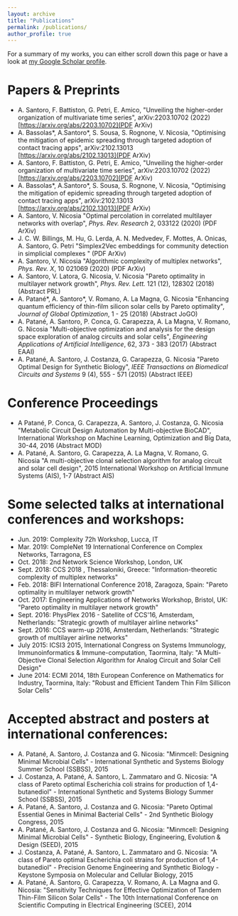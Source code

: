 ```yaml
---
layout: archive
title: "Publications"
permalink: /publications/
author_profile: true
---
```

 
For a summary of my works, you can either scroll down this page or have a look at [my Google Scholar profile](https://scholar.google.co.uk/citations?user=gGSh6oEAAAAJ&hl=en).

Papers & Preprints
======
* A. Santoro, F. Battiston, G. Petri, E. Amico, "Unveiling the higher-order organization of multivariate time series", 	arXiv:2203.10702 (2022) [https://arxiv.org/abs/2203.10702](PDF ArXiv)
* A. Bassolas\*, A.Santoro\*, S. Sousa, S. Rognone, V. Nicosia, "Optimising the mitigation of epidemic spreading through targeted adoption of contact
tracing apps",	arXiv:2102.13013 [https://arxiv.org/abs/2102.13013](PDF ArXiv)
* A. Santoro, F. Battiston, G. Petri, E. Amico, "Unveiling the higher-order organization of multivariate time series", 	arXiv:2203.10702 (2022) [https://arxiv.org/abs/2203.10702](PDF ArXiv)
* A. Bassolas\*, A.Santoro\*, S. Sousa, S. Rognone, V. Nicosia, "Optimising the mitigation of epidemic spreading through targeted adoption of contact
tracing apps",	arXiv:2102.13013 [https://arxiv.org/abs/2102.13013](PDF ArXiv)
* A. Santoro, V. Nicosia "Optimal percolation in correlated multilayer networks with overlap", *Phys. Rev. Research* 2, 033122 (2020) (PDF ArXiv)
* J. C. W. Billings, M. Hu, G. Lerda, A. N. Medvedev, F. Mottes, A. Onicas, A. Santoro, G. Petri "Simplex2Vec embeddings for community detection in simplicial complexes " (PDF ArXiv)
* A. Santoro, V. Nicosia "Algorithmic complexity of multiplex networks", *Phys. Rev. X*, 10 021069 (2020) (PDF ArXiv)
* A. Santoro, V. Latora, G. Nicosia, V. Nicosia "Pareto optimality in multilayer network growth", *Phys. Rev. Lett.* 121 (12), 128302 (2018) (Abstract PRL)
* A. Patané\*, A. Santoro\*, V. Romano, A. La Magna, G. Nicosia "Enhancing quantum efficiency of thin-film silicon solar cells by Pareto optimality", *Journal of Global Optimization*, 1 - 25 (2018) (Abstract JoGO)
* A. Patané, A. Santoro, P. Conca, G. Carapezza, A. La Magna, V. Romano, G. Nicosia "Multi-objective optimization and analysis for the design space exploration of analog circuits and solar cells", *Engineering Applications of Artificial Intelligence*, 62, 373 - 383 (2017) (Abstract EAAI)
* A. Patané, A. Santoro, J. Costanza, G. Carapezza, G. Nicosia "Pareto Optimal Design for Synthetic Biology", *IEEE Transactions on Biomedical Circuits and Systems* 9 (4), 555 - 571 (2015) (Abstract IEEE)

Conference Proceedings
======
* A Patané, P. Conca, G. Carapezza, A. Santoro, J. Costanza, G. Nicosia "Metabolic Circuit Design Automation by Multi-objective BioCAD", International Workshop on Machine Learning, Optimization and Big Data, 30-44, 2016 (Abstract MOD)
* A. Patané, A. Santoro, G. Carapezza, A. La Magna, V. Romano, G. Nicosia "A multi-objective clonal selection algorithm for analog circuit and solar cell design", 2015 International Workshop on Artificial Immune Systems (AIS), 1-7 (Abstract AIS)

Some selected talks at international conferences and workshops:
======
* Jun. 2019: Complexity 72h Workshop, Lucca, IT
* Mar. 2019: CompleNet 19 International Conference on Complex Networks, Tarragona, ES
* Oct. 2018: 2nd Network Science Workshop, London, UK
* Sept. 2018: CCS 2018 , Thessaloniki, Greece: "Information-theoretic complexity of multiplex networks"
* Feb. 2018: BIFI International Conference 2018, Zaragoza, Spain: "Pareto optimality in multilayer network growth"
* Oct. 2017: Engineering Applications of Networks Workshop, Bristol, UK: "Pareto optimality in multilayer network growth"
* Sept. 2016: PhysPlex 2016 - Satellite of CCS'16, Amsterdam, Netherlands: "Strategic growth of multilayer airline networks"
* Sept. 2016: CCS warm-up 2016, Amsterdam, Netherlands: "Strategic growth of multilayer airline networks"
* July 2015: ICSI3 2015, International Congress on Systems Immunology, Immunoinformatics & Immune-computation, Taormina, Italy: "A Multi-Objective Clonal Selection Algorithm for Analog Circuit and Solar Cell Design"
* June 2014: ECMI 2014, 18th European Conference on Mathematics for Industry, Taormina, Italy: "Robust and Efficient Tandem Thin Film Sillicon Solar Cells"

Accepted abstract and posters at international conferences:
======
* A. Patané, A. Santoro, J. Costanza and G. Nicosia: "Minmcell: Designing Minimal Microbial Cells" - International Synthetic and Systems Biology Summer School (SSBSS), 2015
* J. Costanza, A. Patané, A. Santoro, L. Zammataro and G. Nicosia: "A class of Pareto optimal Escherichia coli strains for production of 1,4-butanediol" - International Synthetic and Systems Biology Summer School (SSBSS), 2015
* A. Patané, A. Santoro, J. Costanza and G. Nicosia: "Pareto Optimal Essential Genes in Minimal Bacterial Cells" - 2nd Synthetic Biology Congress, 2015
* A. Patané, A. Santoro, J. Costanza and G. Nicosia: "Minmcell: Designing Minimal Microbial Cells" - Synthetic Biology, Engineering, Evolution & Design (SEED), 2015
* J. Costanza, A. Patané, A. Santoro, L. Zammataro and G. Nicosia: "A class of Pareto optimal Escherichia coli strains for production of 1,4-butanediol" - Precision Genome Engineering and Synthetic Biology - Keystone Symposia on Molecular and Cellular Biology, 2015
* A. Patané, A. Santoro, G. Carapezza, V. Romano, A. La Magna and G. Nicosia: "Sensitivity Techniques for Effective Optimization of Tandem Thin-Film Silicon Solar Cells" - The 10th International Conference on Scientific Computing in Electrical Engineering (SCEE), 2014



<!-- {% for post in site.publications reversed %}
  {% include archive-single.html %}
{% endfor %}
 -->
